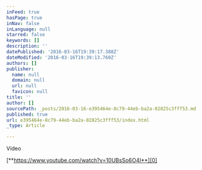 ```yaml
---
inFeed: true
hasPage: true
inNav: false
inLanguage: null
starred: false
keywords: []
description: ''
datePublished: '2016-03-16T19:39:17.388Z'
dateModified: '2016-03-16T19:39:13.760Z'
authors: []
publisher:
  name: null
  domain: null
  url: null
  favicon: null
title: ''
author: []
sourcePath: _posts/2016-03-16-e395464e-8c79-44eb-ba2a-02825c3fff53.md
published: true
url: e395464e-8c79-44eb-ba2a-02825c3fff53/index.html
_type: Article

---
```

Video

[**https://www.youtube.com/watch?v=10UBsSo6O4I**][0]

[0]: https://www.youtube.com/watch?v=10UBsSo6O4I